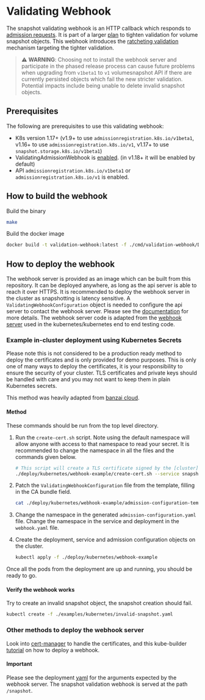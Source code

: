 # Validating Webhook

The snapshot validating webhook is an HTTP callback which responds to [admission requests](https://kubernetes.io/docs/reference/access-authn-authz/extensible-admission-controllers/). It is part of a larger [plan](https://github.com/kubernetes/enhancements/blob/master/keps/sig-storage/177-volume-snapshot/tighten-validation-webhook-crd.md) to tighten validation for volume snapshot objects. This webhook introduces the [ratcheting validation](https://github.com/kubernetes/enhancements/blob/master/keps/sig-storage/177-volume-snapshot/tighten-validation-webhook-crd.md#backwards-compatibility) mechanism targeting the tighter validation.

> :warning: **WARNING**: Choosing not to install the webhook server and participate in the phased release process can cause future problems when upgrading from `v1beta1` to `v1` volumesnapshot API if there are currently persisted objects which fail the new stricter validation. Potential impacts include being unable to delete invalid snapshot objects.

## Prerequisites

The following are prerequisites to use this validating webhook:

- K8s version 1.17+ (v1.9+ to use `admissionregistration.k8s.io/v1beta1`, v1.16+ to use `admissionregistration.k8s.io/v1`, v1.17+ to use  `snapshot.storage.k8s.io/v1beta1`)
- ValidatingAdmissionWebhook is [enabled](https://kubernetes.io/docs/reference/access-authn-authz/extensible-admission-controllers/#prerequisites). (in v1.18+ it will be enabled by default)
- API `admissionregistration.k8s.io/v1beta1` or `admissionregistration.k8s.io/v1` is enabled.

## How to build the webhook

Build the binary

```bash
make 
```

Build the docker image

```bash
docker build -t validation-webhook:latest -f ./cmd/validation-webhook/Dockerfile .
```

## How to deploy the webhook

The webhook server is provided as an image which can be built from this repository. It can be deployed anywhere, as long as the api server is able to reach it over HTTPS. It is recommended to deploy the webhook server in the cluster as snapshotting is latency sensitive. A `ValidatingWebhookConfiguration` object is needed to configure the api server to contact the webhook server. Please see the [documentation](https://kubernetes.io/docs/reference/access-authn-authz/extensible-admission-controllers/) for more details. The webhook server code is adapted from the [webhook server](https://github.com/kubernetes/kubernetes/tree/v1.18.6/test/images/agnhost/webhook) used in the kubernetes/kubernetes end to end testing code.

### Example in-cluster deployment using Kubernetes Secrets

Please note this is not considered to be a production ready method to deploy the certificates and is only provided for demo purposes. This is only one of many ways to deploy the certificates, it is your responsibility to ensure the security of your cluster. TLS certificates and private keys should be handled with care and you may not want to keep them in plain Kubernetes secrets.

This method was heavily adapted from [banzai cloud](https://banzaicloud.com/blog/k8s-admission-webhooks/).

#### Method

These commands should be run from the top level directory.

1. Run the `create-cert.sh` script. Note using the default namespace will allow anyone with access to that namespace to read your secret. It is recommended to change the namespace in all the files and the commands given below.


    ```bash
    # This script will create a TLS certificate signed by the [cluster](https://kubernetes.io/docs/tasks/tls/managing-tls-in-a-cluster/). It will place the public and private key into a secret on the cluster.
    ./deploy/kubernetes/webhook-example/create-cert.sh --service snapshot-validation-service --secret snapshot-validation-secret --namespace default # Make sure to use a different namespace
    ```

2. Patch the `ValidatingWebhookConfiguration` file from the template, filling in the CA bundle field.

    ```bash
    cat ./deploy/kubernetes/webhook-example/admission-configuration-template | ./deploy/kubernetes/webhook-example/patch-ca-bundle.sh > ./deploy/kubernetes/webhook-example/admission-configuration.yaml
    ```

3. Change the namespace in the generated `admission-configuration.yaml` file. Change the namespace in the service and deployment in the `webhook.yaml` file.

4. Create the deployment, service and admission configuration objects on the cluster.

    ```bash
    kubectl apply -f ./deploy/kubernetes/webhook-example
    ```

Once all the pods from the deployment are up and running, you should be ready to go.

#### Verify the webhook works

Try to create an invalid snapshot object, the snapshot creation should fail.

```bash
kubectl create -f ./examples/kubernetes/invalid-snapshot.yaml
```

### Other methods to deploy the webhook server

Look into [cert-manager](https://cert-manager.io/) to handle the certificates, and this kube-builder [tutorial](https://book.kubebuilder.io/cronjob-tutorial/cert-manager.html) on how to deploy a webhook.

#### Important

Please see the deployment [yaml](./webhook.yaml) for the arguments expected by the webhook server. The snapshot validation webhook is served at the path `/snapshot`.
